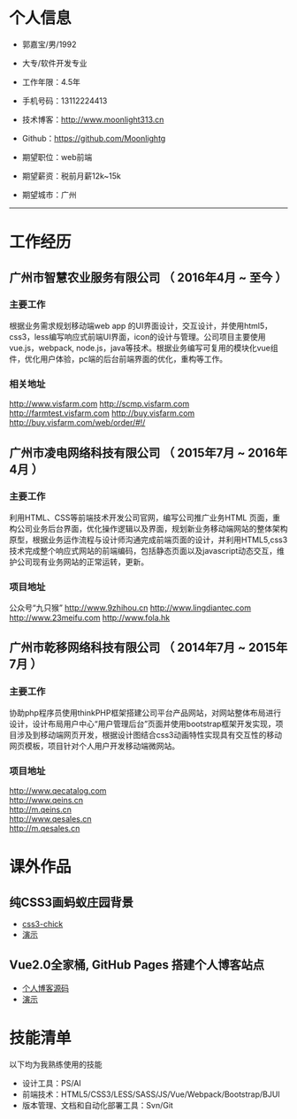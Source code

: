 # 个人信息

 - 郭嘉宝/男/1992 
 - 大专/软件开发专业 
 - 工作年限：4.5年
 - 手机号码：13112224413
 - 技术博客：http://www.moonlight313.cn
 - Github：https://github.com/Moonlightg

 - 期望职位：web前端
 - 期望薪资：税前月薪12k~15k
 - 期望城市：广州

---

# 工作经历

## 广州市智慧农业服务有限公司 （ 2016年4月 ~ 至今 ）

### 主要工作
根据业务需求规划移动端web app 的UI界面设计，交互设计，并使用html5，css3，less编写响应式前端UI界面，icon的设计与管理。公司项目主要使用vue.js，webpack, node.js，java等技术。根据业务编写可复用的模块化vue组件，优化用户体验，pc端的后台前端界面的优化，重构等工作。
### 相关地址
http://www.visfarm.com
http://scmp.visfarm.com
http://farmtest.visfarm.com
http://buy.visfarm.com
http://buy.visfarm.com/web/order/#!/

 
## 广州市凌电网络科技有限公司 （ 2015年7月 ~ 2016年4月 ）

### 主要工作 
利用HTML、CSS等前端技术开发公司官网，编写公司推广业务HTML 页面，重构公司业务后台界面，优化操作逻辑以及界面，规划新业务移动端网站的整体架构原型，根据业务运作流程与设计师沟通完成前端页面的设计，并利用HTML5,css3技术完成整个响应式网站的前端编码，包括静态页面以及javascript动态交互，维护公司现有业务网站的正常运转，更新。
### 项目地址
公众号“九只猴” 
http://www.9zhihou.cn
http://www.lingdiantec.com                
http://www.23meifu.com
http://www.fola.hk


## 广州市乾移网络科技有限公司 （ 2014年7月 ~ 2015年7月 ）

### 主要工作 
协助php程序员使用thinkPHP框架搭建公司平台产品网站，对网站整体布局进行设计，设计布局用户中心“用户管理后台”页面并使用bootstrap框架开发实现，项目涉及到移动端网页开发，根据设计图结合css3动画特性实现具有交互性的移动网页模板，项目针对个人用户开发移动端微网站。
### 项目地址
http://www.qecatalog.com                
http://www.qeins.cn                     
http://m.qeins.cn               
http://www.qesales.cn               
http://m.qesales.cn

# 课外作品

## 纯CSS3画蚂蚁庄园背景
 - [css3-chick](https://github.com/Moonlightg/css3-chick)
 - [演示](https://moonlightg.github.io/css3-chick/)

## Vue2.0全家桶, GitHub Pages 搭建个人博客站点
 - [个人博客源码](https://github.com/Moonlightg/vueBlog)
 - [演示](http://www.moonlight313.cn)
 

# 技能清单
以下均为我熟练使用的技能

- 设计工具：PS/AI
- 前端技术：HTML5/CSS3/LESS/SASS/JS/Vue/Webpack/Bootstrap/BJUI
- 版本管理、文档和自动化部署工具：Svn/Git



